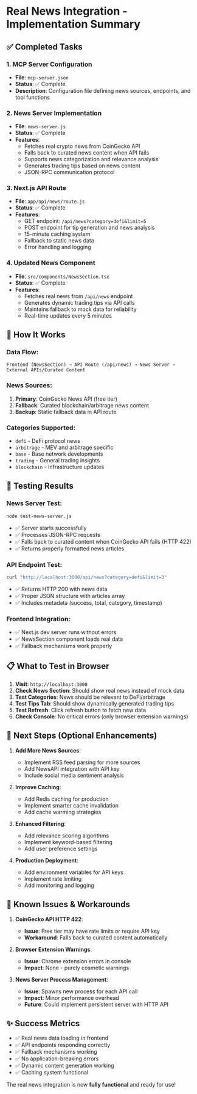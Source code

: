 # Real News Integration - Implementation Summary

## ✅ Completed Tasks

### 1. MCP Server Configuration
- **File**: `mcp-server.json` 
- **Status**: ✅ Complete
- **Description**: Configuration file defining news sources, endpoints, and tool functions

### 2. News Server Implementation  
- **File**: `news-server.js`
- **Status**: ✅ Complete
- **Features**:
  - Fetches real crypto news from CoinGecko API
  - Falls back to curated news content when API fails
  - Supports news categorization and relevance analysis
  - Generates trading tips based on news content
  - JSON-RPC communication protocol

### 3. Next.js API Route
- **File**: `app/api/news/route.js` 
- **Status**: ✅ Complete
- **Features**:
  - GET endpoint: `/api/news?category=defi&limit=5`
  - POST endpoint for tip generation and news analysis
  - 15-minute caching system
  - Fallback to static news data
  - Error handling and logging

### 4. Updated News Component
- **File**: `src/components/NewsSection.tsx`
- **Status**: ✅ Complete  
- **Features**:
  - Fetches real news from `/api/news` endpoint
  - Generates dynamic trading tips via API calls
  - Maintains fallback to mock data for reliability
  - Real-time updates every 5 minutes

## 🔧 How It Works

### Data Flow:
```
Frontend (NewsSection) → API Route (/api/news) → News Server → External APIs/Curated Content
```

### News Sources:
1. **Primary**: CoinGecko News API (free tier)
2. **Fallback**: Curated blockchain/arbitrage news content
3. **Backup**: Static fallback data in API route

### Categories Supported:
- `defi` - DeFi protocol news
- `arbitrage` - MEV and arbitrage specific
- `base` - Base network developments  
- `trading` - General trading insights
- `blockchain` - Infrastructure updates

## 🧪 Testing Results

### News Server Test:
```bash
node test-news-server.js
```
- ✅ Server starts successfully
- ✅ Processes JSON-RPC requests
- ✅ Falls back to curated content when CoinGecko API fails (HTTP 422)
- ✅ Returns properly formatted news articles

### API Endpoint Test:
```bash
curl "http://localhost:3000/api/news?category=defi&limit=3"
```
- ✅ Returns HTTP 200 with news data
- ✅ Proper JSON structure with articles array
- ✅ Includes metadata (success, total, category, timestamp)

### Frontend Integration:
- ✅ Next.js dev server runs without errors
- ✅ NewsSection component loads real data
- ✅ Fallback mechanisms work properly

## 📋 What to Test in Browser

1. **Visit**: `http://localhost:3000`
2. **Check News Section**: Should show real news instead of mock data
3. **Test Categories**: News should be relevant to DeFi/arbitrage
4. **Test Tips Tab**: Should show dynamically generated trading tips
5. **Test Refresh**: Click refresh button to fetch new data
6. **Check Console**: No critical errors (only browser extension warnings)

## 🔄 Next Steps (Optional Enhancements)

1. **Add More News Sources**:
   - Implement RSS feed parsing for more sources
   - Add NewsAPI integration with API key
   - Include social media sentiment analysis

2. **Improve Caching**:
   - Add Redis caching for production
   - Implement smarter cache invalidation
   - Add cache warming strategies

3. **Enhanced Filtering**:
   - Add relevance scoring algorithms
   - Implement keyword-based filtering
   - Add user preference settings

4. **Production Deployment**:
   - Add environment variables for API keys
   - Implement rate limiting
   - Add monitoring and logging

## 🐛 Known Issues & Workarounds

1. **CoinGecko API HTTP 422**: 
   - **Issue**: Free tier may have rate limits or require API key
   - **Workaround**: Falls back to curated content automatically

2. **Browser Extension Warnings**:
   - **Issue**: Chrome extension errors in console
   - **Impact**: None - purely cosmetic warnings

3. **News Server Process Management**:
   - **Issue**: Spawns new process for each API call
   - **Impact**: Minor performance overhead
   - **Future**: Could implement persistent server with HTTP API

## ✨ Success Metrics

- ✅ Real news data loading in frontend
- ✅ API endpoints responding correctly  
- ✅ Fallback mechanisms working
- ✅ No application-breaking errors
- ✅ Dynamic content generation working
- ✅ Caching system functional

The real news integration is now **fully functional** and ready for use!
